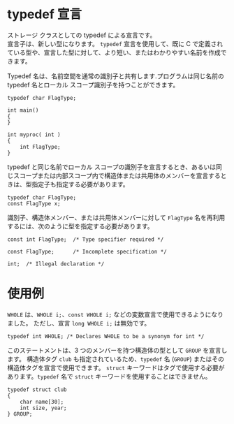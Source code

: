 # typedef 宣言
ストレージ クラスとしての typedef による宣言です。  
宣言子は、新しい型になります。 `typedef` 宣言を使用して、既に C で定義されている型や、宣言した型に対して、より短い、またはわかりやすい名前を作成できます。  

Typedef 名は、名前空間を通常の識別子と共有します.プログラムは同じ名前の typedef 名とローカル スコープ識別子を持つことができます。
```
typedef char FlagType;

int main()
{
}

int myproc( int )
{
    int FlagType;
}
```

typedef と同じ名前でローカル スコープの識別子を宣言するとき、あるいは同じスコープまたは内部スコープ内で構造体または共用体のメンバーを宣言するときは、型指定子も指定する必要があります。
```
typedef char FlagType;
const FlagType x;
```

識別子、構造体メンバー、または共用体メンバーに対して `FlagType` 名を再利用するには、次のように型を指定する必要があります。
```
const int FlagType;  /* Type specifier required */

const FlagType;      /* Incomplete specification */

int;  /* Illegal declaration */
```

# 使用例
`WHOLE` は、`WHOLE i;`、`const WHOLE i;` などの変数宣言で使用できるようになりました。 ただし、宣言 `long WHOLE i;` は無効です。
```
typedef int WHOLE; /* Declares WHOLE to be a synonym for int */
```

このステートメントは、3 つのメンバーを持つ構造体の型として `GROUP` を宣言します。 構造体タグ `club` も指定されているため、`typedef` 名 (`GROUP`) またはその構造体タグを宣言で使用できます。 `struct` キーワードはタグで使用する必要があります。`typedef` 名で `struct` キーワードを使用することはできません。
```
typedef struct club
{
    char name[30];
    int size, year;
} GROUP;
```

